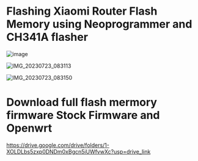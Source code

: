 # Flashing Xiaomi Router Flash Memory using Neoprogrammer and CH341A flasher

![image](https://github.com/xiv3r/Xiaomi-Router-4C-CH34A-flash-firmware/assets/117867334/704a2efb-d911-4737-8670-8480cfe073e0)


![IMG_20230723_083113](https://github.com/xiv3r/Xiaomi-Router-4C-CH34A-flash-firmware/assets/117867334/8c399a16-f7a1-4e77-b900-d4bfa674f79d)


![IMG_20230723_083150](https://github.com/xiv3r/Xiaomi-Router-4C-CH34A-flash-firmware/assets/117867334/bf2053cc-a585-41b9-b8a0-b150ddcbd87e)



# Download full flash mermory firmware Stock Firmware and Openwrt

https://drive.google.com/drive/folders/1-XOLDLbs5zxp0DNDm0xBgcn5iUWfvwXc?usp=drive_link

